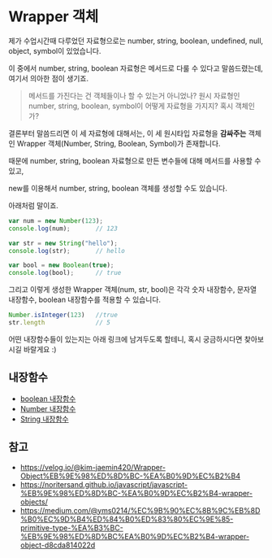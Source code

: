 # Wrapper 객체

제가 수업시간때 다루었던 자료형으로는
number, string, boolean, undefined, null, object, symbol이 있었습니다.

이 중에서 number, string, boolean 자료형은 메서드로 다룰 수 있다고 말씀드렸는데, 여기서 의아한 점이 생기죠.

> 메서드를 가진다는 건 객체들이나 할 수 있는거 아니었나? 원시 자료형인 number, string, boolean, symbol이 어떻게 자료형을 가지지? 혹시 객체인가?

결론부터 말씀드리면 이 세 자료형에 대해서는,
이 세 원시타입 자료형을 **감싸주는** 객체인 Wrapper 객체(Number, String, Boolean, Symbol)가 존재합니다.

때문에 number, string, boolean 자료형으로 만든 변수들에 대해 메서드를 사용할 수 있고,

new를 이용해서 number, string, boolean 객체를 생성할 수도 있습니다.

아래처럼 말이죠.

```javascript
var num = new Number(123);
console.log(num);       // 123

var str = new String("hello");
console.log(str);       // hello

var bool = new Boolean(true);
console.log(bool);      // true
```

그리고 이렇게 생성한 Wrapper 객체(num, str, bool)은 각각 숫자 내장함수, 문자열 내장함수, boolean 내장함수를 적용할 수 있습니다.

```javascript
Number.isInteger(123)   //true
str.length              // 5
```



어떤 내장함수들이 있는지는 아래 링크에 남겨두도록 할테니, 혹시 궁금하시다면 찾아보시길 바랄게요 :) 

## 내장함수

- [boolean 내장함수](https://developer.mozilla.org/ko/docs/Web/JavaScript/Reference/Global_Objects/Boolean)
- [Number 내장함수](https://poiemaweb.com/js-number)
- [String 내장함수](https://poiemaweb.com/js-string)

## 참고

- https://velog.io/@kim-jaemin420/Wrapper-Object%EB%9E%98%ED%8D%BC-%EA%B0%9D%EC%B2%B4
- https://noritersand.github.io/javascript/javascript-%EB%9E%98%ED%8D%BC-%EA%B0%9D%EC%B2%B4-wrapper-objects/
- https://medium.com/@yms0214/%EC%9B%90%EC%8B%9C%EB%8D%B0%EC%9D%B4%ED%84%B0%ED%83%80%EC%9E%85-primitive-type-%EA%B3%BC-%EB%9E%98%ED%8D%BC%EA%B0%9D%EC%B2%B4-wrapper-object-d8cda814022d
